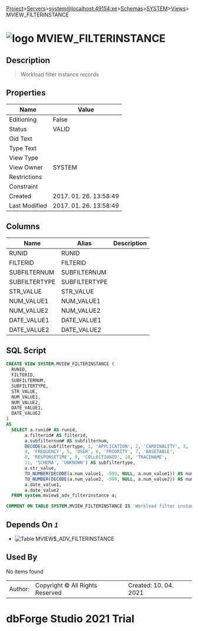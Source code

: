 [Project](../../../../../startpage.md)>[Servers](../../../../Servers.md)>[system@localhost:49154:xe](../../../system@localhost_49154_xe.md)>[Schemas](../../Databases.md)>[SYSTEM](../SYSTEM.md)>[Views](Views.md)>MVIEW_FILTERINSTANCE


# ![logo](../../../../../Images/view64.svg) MVIEW_FILTERINSTANCE

## <a name="#Description"></a>Description
> Workload filter instance records
## <a name="#Properties"></a>Properties
|Name|Value|
|---|---|
|Editioning|False|
|Status|VALID|
|Oid Text||
|Type Text||
|View Type||
|View Owner|SYSTEM|
|Restrictions||
|Constraint||
|Created|2017. 01. 26. 13:58:49|
|Last Modified|2017. 01. 26. 13:58:49|


## <a name="#Columns"></a>Columns
|Name|Alias|Description|
|---|---|---|
|RUNID|RUNID||
|FILTERID|FILTERID||
|SUBFILTERNUM|SUBFILTERNUM||
|SUBFILTERTYPE|SUBFILTERTYPE||
|STR_VALUE|STR_VALUE||
|NUM_VALUE1|NUM_VALUE1||
|NUM_VALUE2|NUM_VALUE2||
|DATE_VALUE1|DATE_VALUE1||
|DATE_VALUE2|DATE_VALUE2||

## <a name="#SqlScript"></a>SQL Script
```SQL
CREATE VIEW SYSTEM.MVIEW_FILTERINSTANCE (
  RUNID,
  FILTERID,
  SUBFILTERNUM,
  SUBFILTERTYPE,
  STR_VALUE,
  NUM_VALUE1,
  NUM_VALUE2,
  DATE_VALUE1,
  DATE_VALUE2
)
AS
  SELECT a.runid# AS runid,
       a.filterid# AS filterid,
       a.subfilternum# AS subfilternum,
       DECODE(a.subfiltertype, 1, 'APPLICATION', 2, 'CARDINALITY', 3, 'LASTUSE',
       4, 'FREQUENCY', 5, 'USER', 6, 'PRIORITY', 7, 'BASETABLE',
       8, 'RESPONSETIME', 9, 'COLLECTIONID', 10, 'TRACENAME',
       11, 'SCHEMA', 'UNKNOWN') AS subfiltertype,
       a.str_value,
       TO_NUMBER(DECODE(a.num_value1, -999, NULL, a.num_value1)) AS num_value1,
       TO_NUMBER(DECODE(a.num_value2, -999, NULL, a.num_value2)) AS num_value2,
       a.date_value1,
       a.date_value2
  FROM system.mview$_adv_filterinstance a;

COMMENT ON TABLE SYSTEM.MVIEW_FILTERINSTANCE IS 'Workload filter instance records';
```

## <a name="#DependsOn"></a>Depends On _`1`_
- ![Table](../../../../../Images/table.svg) MVIEW$_ADV_FILTERINSTANCE


## <a name="#UsedBy"></a>Used By
No items found

||||
|---|---|---|
|Author: |Copyright © All Rights Reserved|Created: 10. 04. 2021|
# dbForge Studio 2021 Trial